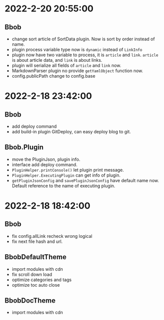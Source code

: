# 2022-2-20 20:55:00
## Bbob
- change sort article of SortData plugin. Now is sort by order instead of name.
- plugin process variable type now is `dynamic` instead of `LinkInfo`
- plugin now have two variable to process, it is `article` and `link`. `article` is about article data, and `link` is about links.
- plugin will serialize all fields of `article` and `link` now.
- MarkdownParser plugin no provide `getYamlObject` function now.
- config.publicPath change to config.base
# 2022-2-18 23:42:00
## Bbob
- add deploy command
- add build-in plugin GitDeploy, can easy deploy blog to git.
## Bbob.Plugin
- move the PluginJson, plugin info.
- interface add deploy command.
- `PluginHelper.printConsole()` let plugin print message.
- `PluginHelper.ExecutingPlugin` can get info of plugin.
- `getPluginJsonConfig` and `savePluginJsonConfig` have default name now. Default reference to the name of executing plugin.

# 2022-2-18 18:42:00
## Bbob
- fix config.allLink recheck wrong logical
- fix next file hash and url.
## BbobDefaultTheme
- import modules with cdn
- fix scroll down load
- optimize categories and tags
- optimize toc auto close
## BbobDocTheme
- import modules with cdn
